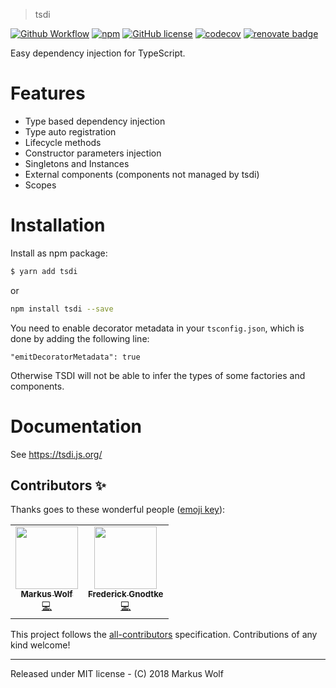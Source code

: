 > tsdi

[![Github Workflow](https://github.com/knisterpeter/tsdi/workflows/Build%20and%20Test/badge.svg)](https://github.com/KnisterPeter/tsdi/actions)
[![npm](https://img.shields.io/npm/v/tsdi.svg)](https://www.npmjs.com/package/tsdi)
[![GitHub license](https://img.shields.io/github/license/KnisterPeter/tsdi.svg)]()
[![codecov](https://codecov.io/gh/KnisterPeter/tsdi/branch/master/graph/badge.svg)](https://codecov.io/gh/KnisterPeter/tsdi)
[![renovate badge](https://img.shields.io/badge/renovate-enabled-brightgreen.svg)](https://renovateapp.com/)

Easy dependency injection for TypeScript.

# Features

- Type based dependency injection
- Type auto registration
- Lifecycle methods
- Constructor parameters injection
- Singletons and Instances
- External components (components not managed by tsdi)
- Scopes

# Installation

Install as npm package:

```sh
$ yarn add tsdi
```

or

```sh
npm install tsdi --save
```

You need to enable decorator metadata in your `tsconfig.json`, which is done by adding the following line:

```
"emitDecoratorMetadata": true
```

Otherwise TSDI will not be able to infer the types of some factories and components.

# Documentation

See https://tsdi.js.org/

## Contributors ✨

Thanks goes to these wonderful people ([emoji key](https://allcontributors.org/docs/en/emoji-key)):

<!-- ALL-CONTRIBUTORS-LIST:START - Do not remove or modify this section -->
<!-- prettier-ignore-start -->
<!-- markdownlint-disable -->
<table>
  <tr>
    <td align="center"><a href="https://about.me/knisterpeter"><img src="https://avatars.githubusercontent.com/u/327445?v=4?s=100" width="100px;" alt=""/><br /><sub><b>Markus Wolf</b></sub></a><br /><a href="https://github.com/KnisterPeter/tsdi/commits?author=KnisterPeter" title="Code">💻</a></td>
    <td align="center"><a href="https://github.com/Prior99"><img src="https://avatars.githubusercontent.com/u/1491574?v=4?s=100" width="100px;" alt=""/><br /><sub><b>Frederick Gnodtke</b></sub></a><br /><a href="https://github.com/KnisterPeter/tsdi/commits?author=Prior99" title="Code">💻</a></td>
  </tr>
</table>

<!-- markdownlint-restore -->
<!-- prettier-ignore-end -->

<!-- ALL-CONTRIBUTORS-LIST:END -->

This project follows the [all-contributors](https://github.com/all-contributors/all-contributors) specification. Contributions of any kind welcome!

---

Released under MIT license - (C) 2018 Markus Wolf
